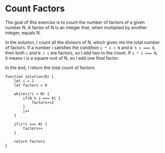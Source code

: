 # Count Factors
The goal of this exercise is to count the number of factors of a given number N.
A factor of N is an integer that, when multiplied by another integer, equals N.

In the solution, I count all the divisors of N, which gives me the total number of factors.
If a number i satisfies the condition `i * i < N` and `N % i === 0`, then both `i` and `N / i` are factors, so I add two to the count.
If `i * i === N`, it means i is a square root of N, so I add one final factor.

In the end, I return the total count of factors.

```
function solution(N) {
    let i = 1
    let factors = 0

    while(i*i < N) {
        if(N % i === 0) {
            factors+=2
        }
        i++
    }

    if(i*i === N) {
        factors++
    }

    return factors
}
```
